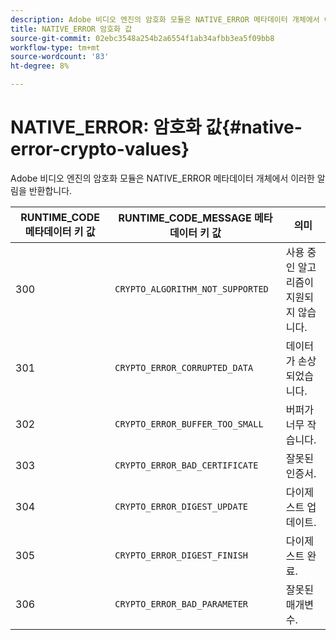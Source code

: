 ```yaml
---
description: Adobe 비디오 엔진의 암호화 모듈은 NATIVE_ERROR 메타데이터 개체에서 이러한 알림을 반환합니다.
title: NATIVE_ERROR 암호화 값
source-git-commit: 02ebc3548a254b2a6554f1ab34afbb3ea5f09bb8
workflow-type: tm+mt
source-wordcount: '83'
ht-degree: 8%

---
```


# NATIVE_ERROR: 암호화 값{#native-error-crypto-values}

Adobe 비디오 엔진의 암호화 모듈은 NATIVE_ERROR 메타데이터 개체에서 이러한 알림을 반환합니다.

| RUNTIME_CODE 메타데이터 키 값 | RUNTIME_CODE_MESSAGE 메타데이터 키 값 | 의미 |
|---|---|---|
| 300 | `CRYPTO_ALGORITHM_NOT_SUPPORTED` | 사용 중인 알고리즘이 지원되지 않습니다. |
| 301 | `CRYPTO_ERROR_CORRUPTED_DATA` | 데이터가 손상되었습니다. |
| 302 | `CRYPTO_ERROR_BUFFER_TOO_SMALL` | 버퍼가 너무 작습니다. |
| 303 | `CRYPTO_ERROR_BAD_CERTIFICATE` | 잘못된 인증서. |
| 304 | `CRYPTO_ERROR_DIGEST_UPDATE` | 다이제스트 업데이트. |
| 305 | `CRYPTO_ERROR_DIGEST_FINISH` | 다이제스트 완료. |
| 306 | `CRYPTO_ERROR_BAD_PARAMETER` | 잘못된 매개변수. |
